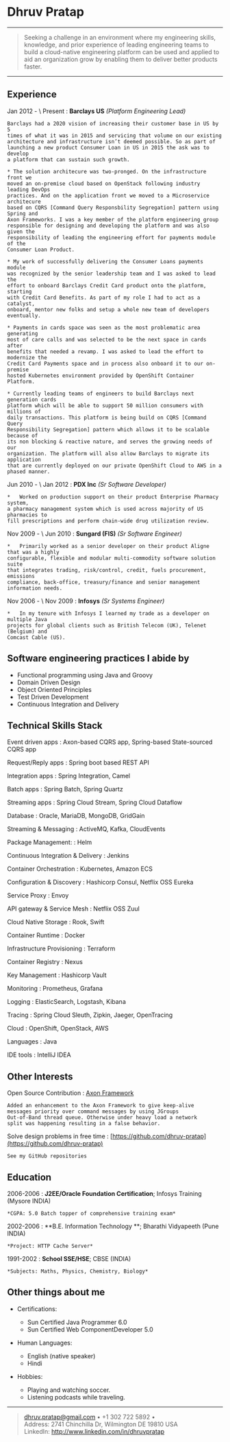 Dhruv Pratap
============

----

>   Seeking a challenge in an environment where my engineering skills, knowledge, and prior 
>   experience of leading engineering teams to build a cloud-native engineering platform
>   can be used and applied to aid an organization grow by enabling them to deliver better 
>   products faster. 

----

Experience
----------
Jan 2012 - \ Present 
:   **Barclays US** *(Platform Engineering Lead)*

    Barclays had a 2020 vision of increasing their customer base in US by 5 
    times of what it was in 2015 and servicing that volume on our existing 
    architecture and infrastructure isn’t deemed possible. So as part of 
    launching a new product Consumer Loan in US in 2015 the ask was to develop 
    a platform that can sustain such growth.

    * The solution architecure was two-pronged. On the infrastructure front we 
    moved an on-premise cloud based on OpenStack following industry leading DevOps 
    practices. And on the application front we moved to a Microservice architecure
    based on CQRS [Command Query Responsbility Segregation] pattern using Spring and 
    Axon Frameworks. I was a key member of the platform engineering group 
    responsible for designing and developing the platform and was also given the 
    responsibility of leading the engineering effort for payments module of the 
    Consumer Loan Product.

    * My work of successfully delivering the Consumer Loans payments module 
    was recognized by the senior leadership team and I was asked to lead the 
    effort to onboard Barclays Credit Card product onto the platform, starting 
    with Credit Card Benefits. As part of my role I had to act as a catalyst, 
    onboard, mentor new folks and setup a whole new team of developers eventually.
    
    * Payments in cards space was seen as the most problematic area generating 
    most of care calls and was selected to be the next space in cards after 
    benefits that needed a revamp. I was asked to lead the effort to modernize the 
    Credit Card Payments space and in process also onboard it to our on-premise
    hosted Kubernetes environment provided by OpenShift Container Platform.
    
    * Currently leading teams of engineers to build Barclays next generation cards 
    platform which will be able to support 50 million consumers with millions of 
    daily transactions. This platform is being build on CQRS [Command Query 
    Responsibility Segregation] pattern which allows it to be scalable because of 
    its non blocking & reactive nature, and serves the growing needs of our 
    organization. The platform will also allow Barclays to migrate its application
    that are currently deployed on our private OpenShift Cloud to AWS in a phased manner.  


Jun 2010 - \ Jan 2012
:   **PDX Inc** *(Sr Software Developer)*

    *   Worked on production support on their product Enterprise Pharmacy system, 
    a pharmacy management system which is used across majority of US pharmacies to 
    fill prescriptions and perform chain-wide drug utilization review.

Nov 2009 - \ Jun 2010
:   **Sungard (FIS)** *(Sr Software Engineer)*

    *   Primarily worked as a senior developer on their product Aligne that was a highly 
    configurable, flexible and modular multi-commodity software solution suite 
    that integrates trading, risk/control, credit, fuels procurement, emissions 
    compliance, back-office, treasury/finance and senior management information needs. 

Nov 2006 - \ Nov 2009
:   **Infosys** *(Sr Systems Engineer)*

    *   In my tenure with Infosys I learned my trade as a developer on multiple Java
    projects for global clients such as British Telecom (UK), Telenet (Belgium) and
    Comcast Cable (US).


Software engineering practices I abide by
-----------------------------------------
*   Functional programming using Java and Groovy
*   Domain Driven Design
*   Object Oriented Principles
*   Test Driven Development
*   Continuous Integration and Delivery


Technical Skills Stack
----------------------

Event driven apps
:   Axon-based CQRS app, Spring-based State-sourced CQRS app

Request/Reply apps
:   Spring boot based REST API 

Integration apps
:   Spring Integration, Camel

Batch apps
:   Spring Batch, Spring Quartz

Streaming apps
:   Spring Cloud Stream, Spring Cloud Dataflow   

Database
:   Oracle, MariaDB, MongoDB, GridGain

Streaming & Messaging
:   ActiveMQ, Kafka, CloudEvents

Package Management:
:   Helm

Continuous Integration & Delivery
:   Jenkins

Container Orchestration
:   Kubernetes, Amazon ECS

Configuration & Discovery
:   Hashicorp Consul, Netflix OSS Eureka

Service Proxy
:   Envoy

API gateway & Service Mesh
:   Netflix OSS Zuul   

Cloud Native Storage
:   Rook, Swift

Container Runtime
:   Docker

Infrastructure Provisioning
:   Terraform

Container Registry
:   Nexus   

Key Management
:   Hashicorp Vault

Monitoring
:   Prometheus, Grafana

Logging
:   ElasticSearch, Logstash, Kibana

Tracing
:   Spring Cloud Sleuth, Zipkin, Jaeger, OpenTracing 

Cloud
:   OpenShift, OpenStack, AWS

Languages
: Java

IDE tools
: IntelliJ IDEA

Other Interests
---------------

Open Source Contribution
:   [Axon Framework](https://github.com/dhruv-pratap/AxonFramework)

    Added an enhancement to the Axon Framework to give keep-alive 
    messages priority over command messages by using JGroups 
    Out-of-Band thread queue. Otherwise under heavy load a network
    split was happening resulting in a false behavior. 

Solve design problems in free time
:   [https://github.com/dhruv-pratap](https://github.com/dhruv-pratap)

    See my GitHub repositories

Education
---------

2006-2006 
:   **J2EE/Oracle Foundation Certification**; Infosys Training (Mysore INDIA)

    *CGPA: 5.0 Batch topper of comprehensive training exam*

2002-2006 
:   **B.E. Information Technology **; Bharathi Vidyapeeth (Pune INDIA)

    *Project: HTTP Cache Server*

1991-2002
:   **School SSE/HSE**; CBSE (INDIA)

    *Subjects: Maths, Physics, Chemistry, Biology*

Other things about me
---------------------

* Certifications:

     * Sun Certified Java Programmer 6.0
     * Sun Certified Web ComponentDeveloper 5.0

* Human Languages:

     * English (native speaker)
     * Hindi

* Hobbies: 

    *   Playing and watching soccer. 
    *   Listening podcasts while traveling.

----

> <dhruv.pratap@gmail.com> • +1 302 722 5892 • \
> Address: 2741 Chinchilla Dr, Wilmington DE 19810 USA \
> LinkedIn: http://www.linkedin.com/in/dhruvpratap